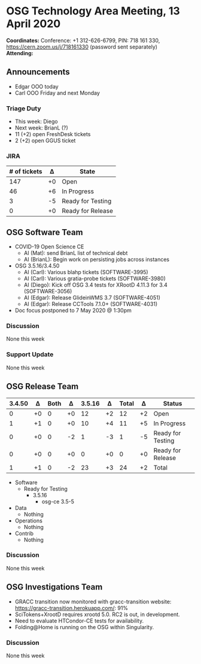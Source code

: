 # OSG Technology Area Meeting, 13 April 2020

**Coordinates:** Conference: +1 312-626-6799, PIN: 718 161 330, <https://cern.zoom.us/j/718161330> (password sent separately)  
**Attending:**   


## Announcements

-   Edgar OOO today
-   Carl OOO Friday and next Monday


### Triage Duty

-   This week: Diego
-   Next week: BrianL (?)
-   11 (+2) open FreshDesk tickets
-   2 (+2) open GGUS ticket


### JIRA

| # of tickets | &Delta; | State             |
|------------ |------- |----------------- |
| 147          | +0      | Open              |
| 46           | +6      | In Progress       |
| 3            | -5      | Ready for Testing |
| 0            | +0      | Ready for Release |


## OSG Software Team

-   COVID-19 Open Science CE  
    -   AI (Mat): send BrianL list of technical debt
    -   AI (BrianL): Begin work on persisting jobs across instances
-   OSG 3.5.16/3.4.50  
    -   AI (Carl): Various blahp tickets (SOFTWARE-3995)
    -   AI (Carl): Various gratia-probe tickets (SOFTWARE-3980)
    -   AI (Diego): Kick off OSG 3.4 tests for XRootD 4.11.3 for 3.4 (SOFTWARE-3056)
    -   AI (Edgar): Release GlideinWMS 3.7 (SOFTWARE-4051)
    -   AI (Edgar): Release CCTools 7.1.0+ (SOFTWARE-4031)
-   Doc focus postponed to 7 May 2020 @ 1:30pm


### Discussion

None this week  


### Support Update

None this week  


## OSG Release Team

| 3.4.50 | &Delta; | Both | &Delta; | 3.5.16 | &Delta; | Total | &Delta; | Status            |
| ------ | ------- | ---- | ------- | ------ | ------- | ----- | ------- | ----------------- |
| 0      | +0      | 0    | +0      | 12     | +2      | 12    | +2      | Open              |
| 1      | +1      | 0    | +0      | 10     | +4      | 11    | +5      | In Progress       |
| 0      | +0      | 0    | -2      | 1      | -3      | 1     | -5      | Ready for Testing |
| 0      | +0      | 0    | +0      | 0      | +0      | 0     | +0      | Ready for Release |
| 1      | +1      | 0    | -2      | 23     | +3      | 24    | +2      | Total             |

-   Software  
    -   Ready for Testing  
        -   3.5.16  
            -   osg-ce 3.5-5
-   Data  
    -   Nothing
-   Operations  
    -   Nothing
-   Contrib  
    -   Nothing


### Discussion

None this week


## OSG Investigations Team

-   GRACC transition now monitored with gracc-transition website: <https://gracc-transition.herokuapp.com/>: 91%
-   SciTokens+XrootD requires xrootd 5.0.  RC2 is out, in development.
-   Need to evaluate HTCondor-CE tests for availability.
-   Folding@Home is running on the OSG within Singularity.


### Discussion

None this week
